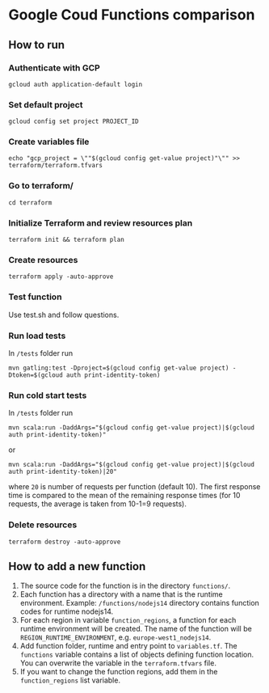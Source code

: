 # Google Coud Functions comparison

## How to run

### Authenticate with GCP
```
gcloud auth application-default login
```

### Set default project
```
gcloud config set project PROJECT_ID
```

### Create variables file
```
echo "gcp_project = \""$(gcloud config get-value project)"\"" >> terraform/terraform.tfvars
```

### Go to terraform/
```
cd terraform
```

### Initialize Terraform and review resources plan
```
terraform init && terraform plan
```

### Create resources
```
terraform apply -auto-approve
```

### Test function
Use test.sh and follow questions.

### Run load tests
In `/tests` folder run
```
mvn gatling:test -Dproject=$(gcloud config get-value project) -Dtoken=$(gcloud auth print-identity-token)
```

### Run cold start tests
In `/tests` folder run
```
mvn scala:run -DaddArgs="$(gcloud config get-value project)|$(gcloud auth print-identity-token)"
```
or
```
mvn scala:run -DaddArgs="$(gcloud config get-value project)|$(gcloud auth print-identity-token)|20"
```
where `20` is number of requests per function (default 10).
The first response time is compared to the mean of the remaining response times (for 10 requests, the average is taken from 10-1=9 requests).

### Delete resources
```
terraform destroy -auto-approve
```

## How to add a new function
1. The source code for the function is in the directory `functions/`.
2. Each function has a directory with a name that is the runtime environment. Example: `/functions/nodejs14` directory contains function codes for runtime nodejs14.
3. For each region in variable `function_regions`, a function for each runtime environment will be created. The name of the function will be `REGION_RUNTIME_ENVIRONMENT`, e.g. `europe-west1_nodejs14`.
4. Add function folder, runtime and entry point to `variables.tf`. The `functions` variable contains a list of objects defining function location. You can overwrite the variable in the `terraform.tfvars` file.
5. If you want to change the function regions, add them in the `function_regions` list variable.
